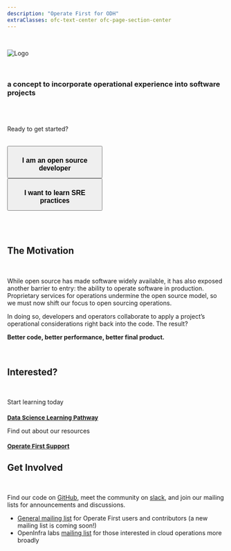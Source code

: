 ```yaml
---
description: "Operate First for ODH"
extraClasses: ofc-text-center ofc-page-section-center
---
```


<div class="above-fold-layout">

  <br>

  ![Logo](logo.png "logo")

  <br>

  ### a concept to incorporate operational experience into software projects

  <br>
  <br>

  Ready to get started?

  <br>

  <div class="pf-l-flex pf-m-align-items-stretch pf-m-justify-content-center pf-m-wrap">
    <div class= "ofc-gallery-card">
      <a href="/users/support/docs/intro.md"> <button style="width: 220px; height: 75px; color: black;"><h3>I am an open source developer</h3></button></a>
    </div>
    <div class= "ofc-gallery-card">
      <a href="/operations/sre/"> <button style="width: 220px; height: 75px;"><h3>I want to learn SRE practices</h3></button></a>
    </div>
  </div>

  <br>
  <br>
</div>

<br>

## The Motivation

<br>

<div class="narrow-text-block">

While open source has made software widely available, it has also exposed another barrier to entry: the ability to operate software in production.
Proprietary services for operations undermine the open source model, so we must now shift our focus to open sourcing operations.

In doing so, developers and operators collaborate to apply a project’s operational considerations right back into the code.
The result?

**Better code, better performance, better final product.**

</div>

<br>

## Interested?

<br>

<div class="pf-l-flex pf-m-align-items-stretch pf-m-justify-content-center pf-m-wrap">

  <div class="pf-c-card pf-m-flat ofc-gallery-card">
    <div class="pf-c-card__body">
      <i class="pf-icon pf-icon-catalog" style="font-size: 5em;"></i>
    </div>
    <div class="pf-c-card__body">
      <p>Start learning today</p>
    </div>
    <div class="pf-c-card__title">
      <small><h3><a href="/data-science/data-science-workflows/" target="_blank">Data Science Learning Pathway</a></h3></small>
    </div>
  </div>

  <div class="pf-c-card pf-m-flat ofc-gallery-card">
    <div class="pf-c-card__body">
      <i class="pf-icon pf-icon-help" style="font-size: 5em;"></i>
    </div>
    <div class="pf-c-card__body">
      <p>Find out about our resources</p>
    </div>
    <div class="pf-c-card__title">
      <small><h3><a href="/users/support/" target="_blank">Operate First Support</a></h3></small>
    </div>
  </div>

</div>

## Get Involved

<br>

<div class="narrow-text-block">

Find our code on [GitHub](https://github.com/operate-first), meet the community on [slack](https://join.slack.com/t/operatefirst/shared_invite/zt-o2gn4wn8-O39g7sthTAuPCvaCNRnLww), and join our mailing lists for announcements and discussions.
* [General mailing list](https://listman.redhat.com/mailman/listinfo/operate-first) for Operate First users and contributors (a new mailing list is coming soon!)
* OpenInfra labs [mailing list](http://lists.opendev.org/cgi-bin/mailman/listinfo/openinfralabs) for those interested in cloud operations more broadly

</div>
